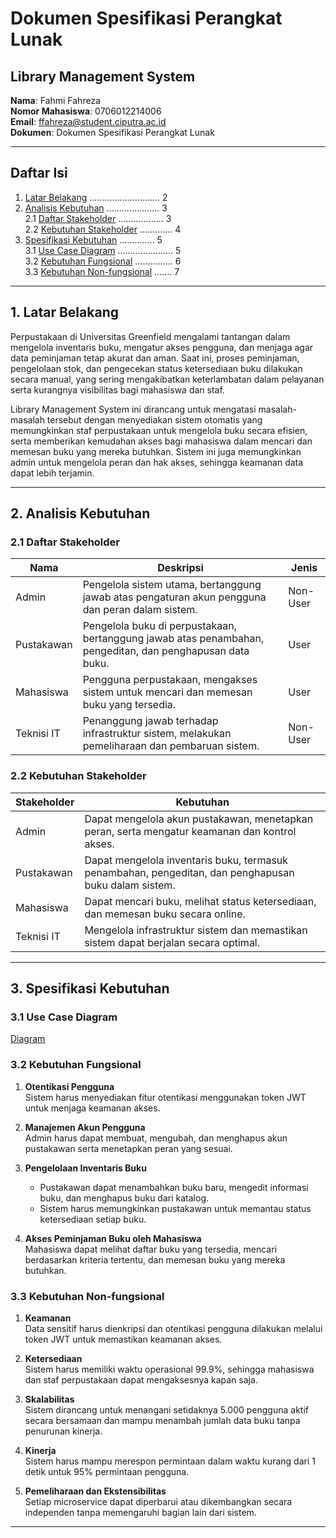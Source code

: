 # Dokumen Spesifikasi Perangkat Lunak

## Library Management System

**Nama**: Fahmi Fahreza  
**Nomor Mahasiswa**: 0706012214006  
**Email**: ffahreza@student.ciputra.ac.id  
**Dokumen**: Dokumen Spesifikasi Perangkat Lunak  

---

## Daftar Isi

1. [Latar Belakang](#latar-belakang) ............................ 2  
2. [Analisis Kebutuhan](#analisis-kebutuhan) ..................... 3  
    2.1 [Daftar Stakeholder](#daftar-stakeholder) .................. 3  
    2.2 [Kebutuhan Stakeholder](#kebutuhan-stakeholder) ............. 4  
3. [Spesifikasi Kebutuhan](#spesifikasi-kebutuhan) .............. 5  
    3.1 [Use Case Diagram](#use-case-diagram) ...................... 5  
    3.2 [Kebutuhan Fungsional](#kebutuhan-fungsional) ............... 6  
    3.3 [Kebutuhan Non-fungsional](#kebutuhan-non-fungsional) ....... 7  

---

## 1. Latar Belakang

Perpustakaan di Universitas Greenfield mengalami tantangan dalam mengelola inventaris buku, mengatur akses pengguna, dan menjaga agar data peminjaman tetap akurat dan aman. Saat ini, proses peminjaman, pengelolaan stok, dan pengecekan status ketersediaan buku dilakukan secara manual, yang sering mengakibatkan keterlambatan dalam pelayanan serta kurangnya visibilitas bagi mahasiswa dan staf.

Library Management System ini dirancang untuk mengatasi masalah-masalah tersebut dengan menyediakan sistem otomatis yang memungkinkan staf perpustakaan untuk mengelola buku secara efisien, serta memberikan kemudahan akses bagi mahasiswa dalam mencari dan memesan buku yang mereka butuhkan. Sistem ini juga memungkinkan admin untuk mengelola peran dan hak akses, sehingga keamanan data dapat lebih terjamin.

---

## 2. Analisis Kebutuhan

### 2.1 Daftar Stakeholder

| Nama            | Deskripsi                          | Jenis       |
|-----------------|------------------------------------|-------------|
| Admin           | Pengelola sistem utama, bertanggung jawab atas pengaturan akun pengguna dan peran dalam sistem. | Non-User |
| Pustakawan      | Pengelola buku di perpustakaan, bertanggung jawab atas penambahan, pengeditan, dan penghapusan data buku. | User |
| Mahasiswa       | Pengguna perpustakaan, mengakses sistem untuk mencari dan memesan buku yang tersedia. | User |
| Teknisi IT      | Penanggung jawab terhadap infrastruktur sistem, melakukan pemeliharaan dan pembaruan sistem. | Non-User |

### 2.2 Kebutuhan Stakeholder

| Stakeholder | Kebutuhan                                                                 |
|-------------|---------------------------------------------------------------------------|
| Admin       | Dapat mengelola akun pustakawan, menetapkan peran, serta mengatur keamanan dan kontrol akses. |
| Pustakawan  | Dapat mengelola inventaris buku, termasuk penambahan, pengeditan, dan penghapusan buku dalam sistem. |
| Mahasiswa   | Dapat mencari buku, melihat status ketersediaan, dan memesan buku secara online. |
| Teknisi IT  | Mengelola infrastruktur sistem dan memastikan sistem dapat berjalan secara optimal. |

---

## 3. Spesifikasi Kebutuhan

### 3.1 Use Case Diagram

[Diagram](https://lucid.app/lucidchart/4b2b7614-91b7-47b5-862c-897428dbe623/edit?viewport_loc=-1055%2C-319%2C4744%2C2587%2C0_0&invitationId=inv_7101167f-0671-4264-b981-9aea21f6770f)

### 3.2 Kebutuhan Fungsional

1. **Otentikasi Pengguna**  
   Sistem harus menyediakan fitur otentikasi menggunakan token JWT untuk menjaga keamanan akses.

2. **Manajemen Akun Pengguna**  
   Admin harus dapat membuat, mengubah, dan menghapus akun pustakawan serta menetapkan peran yang sesuai.

3. **Pengelolaan Inventaris Buku**  
   - Pustakawan dapat menambahkan buku baru, mengedit informasi buku, dan menghapus buku dari katalog.
   - Sistem harus memungkinkan pustakawan untuk memantau status ketersediaan setiap buku.

4. **Akses Peminjaman Buku oleh Mahasiswa**  
   Mahasiswa dapat melihat daftar buku yang tersedia, mencari berdasarkan kriteria tertentu, dan memesan buku yang mereka butuhkan.

### 3.3 Kebutuhan Non-fungsional

1. **Keamanan**  
   Data sensitif harus dienkripsi dan otentikasi pengguna dilakukan melalui token JWT untuk memastikan keamanan akses.

2. **Ketersediaan**  
   Sistem harus memiliki waktu operasional 99.9%, sehingga mahasiswa dan staf perpustakaan dapat mengaksesnya kapan saja.

3. **Skalabilitas**  
   Sistem dirancang untuk menangani setidaknya 5.000 pengguna aktif secara bersamaan dan mampu menambah jumlah data buku tanpa penurunan kinerja.

4. **Kinerja**  
   Sistem harus mampu merespon permintaan dalam waktu kurang dari 1 detik untuk 95% permintaan pengguna.

5. **Pemeliharaan dan Ekstensibilitas**  
   Setiap microservice dapat diperbarui atau dikembangkan secara independen tanpa memengaruhi bagian lain dari sistem.

---


